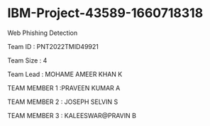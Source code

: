 # IBM-Project-43589-1660718318
Web Phishing Detection

Team ID : PNT2022TMID49921

Team Size : 4

Team Lead : MOHAME AMEER KHAN K

TEAM MEMBER 1 :PRAVEEN KUMAR A

TEAM MEMBER 2 : JOSEPH SELVIN S

TEAM MEMBER 3 : KALEESWAR@PRAVIN B

